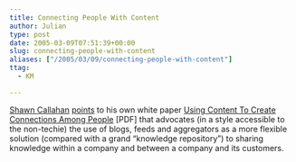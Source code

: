 ```yaml
---
title: Connecting People With Content
author: Julian
type: post
date: 2005-03-09T07:51:39+00:00
slug: connecting-people-with-content 
aliases: ["/2005/03/09/connecting-people-with-content"]
ttag:
  - KM

---
```

[Shawn Callahan][1] [points][2] to his own white paper [Using Content To Create Connections Among People][3] [PDF] that advocates (in a style accessible to the non-techie) the use of blogs, feeds and aggregators as a more flexible solution (compared with a grand &#8220;knowledge repository&#8221;) to sharing knowledge within a company and between a company and its customers.

 [1]: https://www.anecdote.com.au/
 [2]: https://www.anecdote.com.au/archives/2005/02/new_white_paper.html
 [3]: https://www.anecdote.com.au/papers/ConnectingPeoplewithContent.pdf